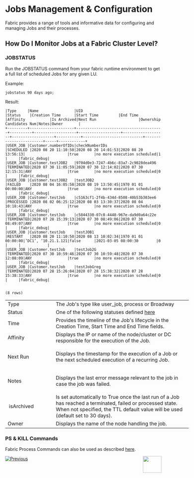 # Jobs Management & Configuration

Fabric provides a range of tools and informative data for configuring and managing Jobs and their processes.

## How Do I Monitor Jobs at a Fabric Cluster Level?


### JOBSTATUS

Run the JOBSTATUS command from your fabric runtime environment to get a full list of scheduled Jobs for any given LU.

Example:

```jobstatus 90 days ago;```

Result:

```
|Type     |Name                |UID                                    |Status    |Creation Time      |Start Time         |End Time           |Affinity           |Is Archived|Next Run                   |Ownership Candidates Num|Notes|Owner       |
+---------+--------------------+---------------------------------------+----------+-------------------+-------------------+-------------------+-------------------+-----------+---------------------------+------------------------+-----+------------+
|USER_JOB |Customer.numberOfIDs|checkNumberIDs                         |SCHEDULED |2020 08 20 11:10:50|2020 08 20 14:01:53|2020 08 20 13:56:13|                   |true       |no more execution scheduled|1                       |     |fabric_debug|
|USER_JOB |Customer.testJOB2   |9704d0e3-7247-4b6c-83a7-2c9028dea496   |TERMINATED|2020 07 30 11:05:59|2020 07 30 12:14:02|2020 07 30 12:15:31|ANY                |true       |no more execution scheduled|0                       |     |fabric_debug|
|USER_JOB |Customer.testJOB2   |testJOB2                               |FAILED    |2020 08 04 16:05:58|2020 08 19 13:50:45|1970 01 01 00:00:00|ANY                |true       |no more execution scheduled|0                       |     |fabric_debug|
|USER_JOB |Customer.testJob    |c5163cf1-2f4b-434d-8508-40b53b303ee6   |PROCESSED |2020 08 02 06:25:12|2020 08 03 13:30:37|2020 08 04 10:18:43|ANY                |true       |no more execution scheduled|0                       |     |fabric_debug|
|USER_JOB |Customer.testJob    |c5844330-07c8-4448-967e-da9d0a64c22e   |TERMINATED|2020 07 28 15:39:13|2020 07 30 08:49:06|2020 07 30 08:49:07|ANY                |true       |no more execution scheduled|0                       |     |fabric_debug|
|USER_JOB |Customer.testJob    |testJOB1                               |RESTART   |2020 08 20 11:10:50|2020 08 13 10:02:34|1970 01 01 00:00:00|’DC1’, ’10.21.1.121|false      |2021-03-05 08:00:30        |0                       |     |            |
|USER_JOB |Customer.testJob    |testJob2G                              |TERMINATED|2020 07 30 10:59:46|2020 07 30 10:59:48|2020 07 30 12:08:09|ANY                |true       |no more execution scheduled|0                       |     |fabric_debug|
|USER_JOB |Customer.testJob    |testJobGreg                            |TERMINATED|2020 07 28 15:26:04|2020 07 28 15:38:32|2020 07 28 15:38:33|ANY                |true       |no more execution scheduled|0                       |     |fabric_debug|


(8 rows)

```

<table style="width: 592px;">
<tbody>
<tr>
<td style="width: 144.091px;">Type</td>
<td style="width: 444.909px;">The Job's type like user_job, process or Broadway</td>
</tr>
<tr>
<td style="width: 144.091px;">Status</td>
<td style="width: 444.909px;">One of the following statuses defined&nbsp;<a href="https://github.com/k2view-academy/K2View-Academy/blob/KB_DROP3_20_Jobs_and_Batches_Services_Greg/articles/20_jobs_and_batch_services/02_jobs_flow_and_status.md#fabric-jobs-status">here</a></td>
</tr>
<tr>
<td style="width: 144.091px;">Time</td>
<td style="width: 444.909px;">Provides the timeline of the Job's lifecycle in the Creation Time,&nbsp;Start Time&nbsp;and&nbsp;End Time&nbsp;fields.</td>
</tr>
<tr>
<td style="width: 144.091px;">Affinity</td>
<td style="width: 444.909px;">Displays the IP or name of the node/cluster or DC responsible for the execution of the Job.</td>
</tr>
<tr>
<td style="width: 144.091px;">Next Run</td>
<td style="width: 444.909px;">
<p>Displays the timestamp for the execution of a Job or the next scheduled execution of a recurring Job.</p>
</td>
</tr>
<tr>
<td style="width: 144.091px;">Notes</td>
<td style="width: 444.909px;">
<p>Displays the last error message relevant to the job in case the job was failed.</p>
</td>
</tr>
<tr>
<td style="width: 144.091px;">&nbsp;isArchived</td>
<td style="width: 444.909px;">Is set automatically to&nbsp;True&nbsp;once the last run of a Job has reached a&nbsp;terminated,&nbsp;failed or&nbsp;processed state. When not specified, the TTL default value will be used (default set to 30 days).</td>
</tr>
<tr>
<td style="width: 144.091px;">Owner</td>
<td style="width: 444.909px;">Displays the name of the node handling the job.</td>
</tr>
</tbody>
</table>
 
### PS & KILL Commands

Fabric Process Commands can also be used as described [here](/articles/02_fabric_architecture/04_fabric_commands.md#ps-and-kill-commands).





[![Previous](/articles/images/Previous.png)](/articles/20_jobs_and_batch_services/07_jobs_commands.md)[<img align="right" width="60" height="54" src="/articles/images/Next.png">](/articles/20_jobs_and_batch_services/09_jobs_configuration.md)
